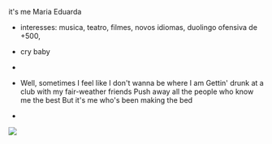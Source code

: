 it's me Maria Eduarda

-  interesses: musica, teatro, filmes, novos idiomas, duolingo ofensiva de +500, 
  
-  cry baby
  
-  
  
-  
  Well, sometimes I feel like I don't wanna be where I am
Gettin' drunk at a club with my fair-weather friends
Push away all the people who know me the best
But it's me who's been making the bed
-  

![](https://media1.tenor.com/m/wzwkN234ne0AAAAC/melanie-martinez.gif)
